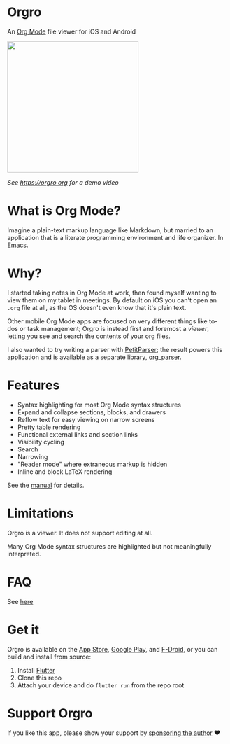 # Orgro

An [Org Mode](https://orgmode.org/) file viewer for iOS and Android

<img width="300" src="https://orgro.org/assets/screenshot/flutter_02.png">

_See https://orgro.org for a demo video_

# What is Org Mode?

Imagine a plain-text markup language like Markdown, but married to an
application that is a literate programming environment and life organizer. In
[Emacs](https://www.gnu.org/software/emacs/).

# Why?

I started taking notes in Org Mode at work, then found myself wanting to view
them on my tablet in meetings. By default on iOS you can't open an `.org` file
at all, as the OS doesn't even know that it's plain text.

Other mobile Org Mode apps are focused on very different things like to-dos or
task management; Orgro is instead first and foremost a *viewer*, letting you see
and search the contents of your org files.

I also wanted to try writing a parser with
[PetitParser](https://github.com/petitparser/dart-petitparser); the result
powers this application and is available as a separate library,
[org_parser](https://github.com/amake/org_parser).

# Features

- Syntax highlighting for most Org Mode syntax structures
- Expand and collapse sections, blocks, and drawers
- Reflow text for easy viewing on narrow screens
- Pretty table rendering
- Functional external links and section links
- Visibility cycling
- Search
- Narrowing
- "Reader mode" where extraneous markup is hidden
- Inline and block LaTeX rendering

See the [manual](./assets/manual/orgro-manual.org) for details.

# Limitations

Orgro is a viewer. It does not support editing at all.

Many Org Mode syntax structures are highlighted but not meaningfully
interpreted.

# FAQ

See [here](https://orgro.org/faq/)

# Get it

Orgro is available on the [App
Store](https://apps.apple.com/us/app/orgro/id1512580074?uo=4), [Google
Play](https://play.google.com/store/apps/details?id=com.madlonkay.orgro), and
[F-Droid](https://f-droid.org/packages/com.madlonkay.orgro/), or you can build
and install from source:

1. Install [Flutter](https://flutter.dev/)
2. Clone this repo
3. Attach your device and do `flutter run` from the repo root

# Support Orgro

If you like this app, please show your support by [sponsoring the
author](https://github.com/sponsors/amake) ❤️

